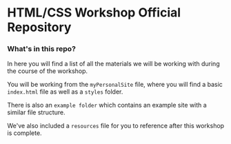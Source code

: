 # HTML/CSS Workshop Official Repository
### What's in this repo?
In here you will find a list of all the materials we will be working with during the course of the workshop.

You will be working from the `myPersonalSite` file, where you will find a basic `index.html` file as well as a `styles` folder.

There is also an `example folder` which contains an example site with a similar file structure. 

We've also included a `resources` file for you to reference after this workshop is complete.  